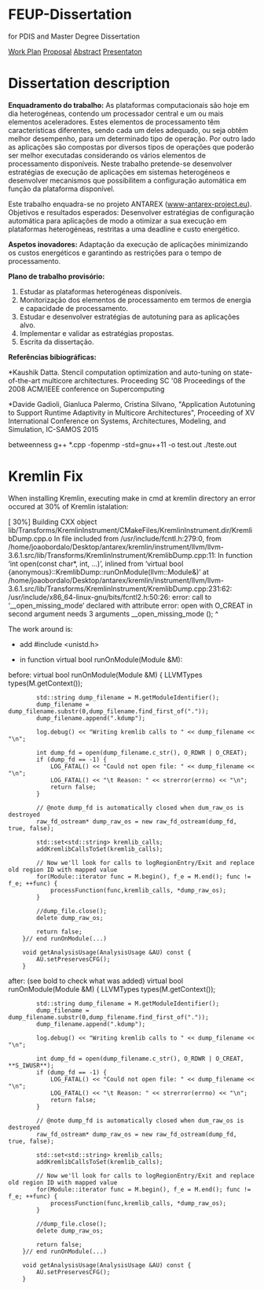 # FEUP-Dissertation
for PDIS and  Master Degree Dissertation


[Work Plan](https://docs.google.com/document/d/1EaRwrBXzREETSml68tNRoZJT4m01oLyG0Dr0M8CWDNk/edit)
[Proposal](https://docs.google.com/document/d/10GmOw57nbpL4KeOVmFNBExa8AKJa6nUK6WsU4PIATa0/edit)
[Abstract](
)
[Presentaton]()



# Dissertation description

**Enquadramento do trabalho:**	As plataformas computacionais são hoje em dia heterogéneas, contendo um processador central e um ou mais elementos aceleradores. Estes elementos de processamento têm características diferentes, sendo cada um deles adequado, ou seja obtêm melhor desempenho, para um determinado tipo de operação. Por outro lado as aplicações são compostas por diversos tipos de operações que poderão ser melhor executadas considerando os vários elementos de processamento disponíveis. 
Neste trabalho pretende-se desenvolver estratégias de execução de aplicações em sistemas heterogéneos e desenvolver mecanismos que possibilitem a configuração automática em função da plataforma disponível.

Este trabalho enquadra-se no projeto ANTAREX (www-antarex-project.eu). 
Objetivos e resultados esperados:	Desenvolver estratégias de configuração automática para aplicações de modo a otimizar a sua execução em plataformas heterogéneas, restritas a uma deadline e custo energético.


**Aspetos inovadores:**	Adaptação da execução de aplicações minimizando os custos energéticos e garantindo as restrições para o tempo de processamento.


**Plano de trabalho provisório:**	
1. Estudar as plataformas heterogéneas disponíveis. 
2. Monitorização dos elementos de processamento em termos de energia e capacidade de processamento. 
3. Estudar e desenvolver estratégias de autotuning para as aplicações alvo. 
4. Implementar e validar as estratégias propostas. 
5. Escrita da dissertação. 


**Referências bibiográficas:**	

*Kaushik Datta. Stencil computation optimization and auto-tuning on state-of-the-art multicore architectures. Proceeding SC '08 Proceedings of the 2008 ACM/IEEE conference on Supercomputing 

*Davide Gadioli, Gianluca Palermo, Cristina Silvano, "Application Autotuning to Support Runtime Adaptivity in Multicore Architectures", Proceeding of XV International Conference on Systems, Architectures, Modeling, and Simulation, IC-SAMOS 2015 

betweenness
g++ *.cpp -fopenmp -std=gnu++11 -o test.out
./teste.out


# Kremlin Fix

When installing Kremlin, executing make in cmd at kremlin directory an error occured at 30% of Kremlin istalation:

[ 30%] Building CXX object lib/Transforms/KremlinInstrument/CMakeFiles/KremlinInstrument.dir/KremlibDump.cpp.o
In file included from /usr/include/fcntl.h:279:0,
                 from /home/joaobordalo/Desktop/antarex/kremlin/instrument/llvm/llvm-3.6.1.src/lib/Transforms/KremlinInstrument/KremlibDump.cpp:11:
In function ‘int open(const char*, int, ...)’,
    inlined from ‘virtual bool {anonymous}::KremlibDump::runOnModule(llvm::Module&)’ at /home/joaobordalo/Desktop/antarex/kremlin/instrument/llvm/llvm-3.6.1.src/lib/Transforms/KremlinInstrument/KremlibDump.cpp:231:62:
/usr/include/x86_64-linux-gnu/bits/fcntl2.h:50:26: error: call to ‘__open_missing_mode’ declared with attribute error: open with O_CREAT in second argument needs 3 arguments
    __open_missing_mode ();
                          ^

The work around is:
- add  #include <unistd.h>

- in function  virtual bool runOnModule(Module &M):

before: 
virtual bool runOnModule(Module &M) {
            LLVMTypes types(M.getContext());

            std::string dump_filename = M.getModuleIdentifier();
            dump_filename = dump_filename.substr(0,dump_filename.find_first_of("."));
            dump_filename.append(".kdump");

            log.debug() << "Writing kremlib calls to " << dump_filename << "\n";

            int dump_fd = open(dump_filename.c_str(), O_RDWR | O_CREAT);
            if (dump_fd == -1) {
                LOG_FATAL() << "Could not open file: " << dump_filename << "\n";
                LOG_FATAL() << "\t Reason: " << strerror(errno) << "\n";
                return false;
            }

            // @note dump_fd is automatically closed when dum_raw_os is destroyed
            raw_fd_ostream* dump_raw_os = new raw_fd_ostream(dump_fd, true, false);

            std::set<std::string> kremlib_calls;
            addKremlibCallsToSet(kremlib_calls);

            // Now we'll look for calls to logRegionEntry/Exit and replace old region ID with mapped value
            for(Module::iterator func = M.begin(), f_e = M.end(); func != f_e; ++func) {
                processFunction(func,kremlib_calls, *dump_raw_os);
            }

            //dump_file.close();
            delete dump_raw_os;

            return false;
        }// end runOnModule(...)

        void getAnalysisUsage(AnalysisUsage &AU) const {
            AU.setPreservesCFG();
        }

   after: (see bold to check what was added)
virtual bool runOnModule(Module &M) {
            LLVMTypes types(M.getContext());

            std::string dump_filename = M.getModuleIdentifier();
            dump_filename = dump_filename.substr(0,dump_filename.find_first_of("."));
            dump_filename.append(".kdump");

            log.debug() << "Writing kremlib calls to " << dump_filename << "\n";

            int dump_fd = open(dump_filename.c_str(), O_RDWR | O_CREAT, **S_IWUSR**);
            if (dump_fd == -1) {
                LOG_FATAL() << "Could not open file: " << dump_filename << "\n";
                LOG_FATAL() << "\t Reason: " << strerror(errno) << "\n";
                return false;
            }

            // @note dump_fd is automatically closed when dum_raw_os is destroyed
            raw_fd_ostream* dump_raw_os = new raw_fd_ostream(dump_fd, true, false);

            std::set<std::string> kremlib_calls;
            addKremlibCallsToSet(kremlib_calls);

            // Now we'll look for calls to logRegionEntry/Exit and replace old region ID with mapped value
            for(Module::iterator func = M.begin(), f_e = M.end(); func != f_e; ++func) {
                processFunction(func,kremlib_calls, *dump_raw_os);
            }

            //dump_file.close();
            delete dump_raw_os;

            return false;
        }// end runOnModule(...)

        void getAnalysisUsage(AnalysisUsage &AU) const {
            AU.setPreservesCFG();
        }
